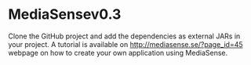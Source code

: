 # MediaSensev0.3

Clone the GitHub project and add the dependencies as external JARs in your project.
A tutorial is available on http://mediasense.se/?page_id=45 webpage on how to create your own application using MediaSense.
